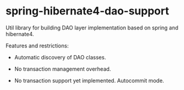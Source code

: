 spring-hibernate4-dao-support
=============================

Util library for building DAO layer implementation based on spring and hibernate4.

Features and restrictions:

- Automatic discovery of DAO classes. 

- No transaction management overhead.

- No transaction support yet implemented. Autocommit mode.






